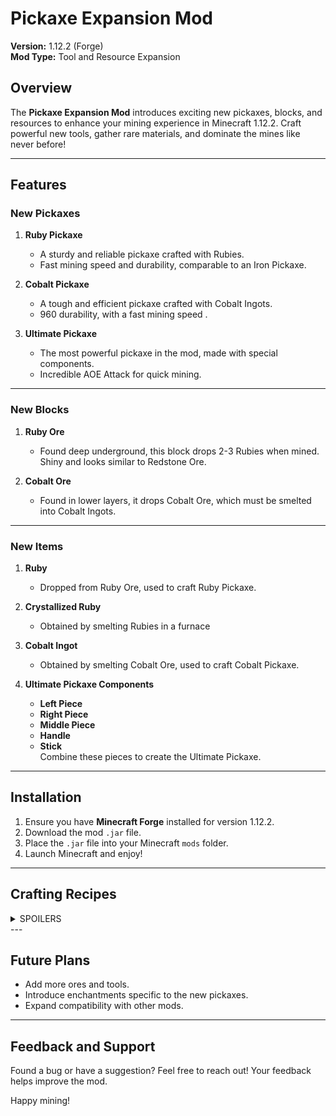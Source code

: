 # Pickaxe Expansion Mod

**Version:** 1.12.2 (Forge)  
**Mod Type:** Tool and Resource Expansion

## Overview
The **Pickaxe Expansion Mod** introduces exciting new pickaxes, blocks, and resources to enhance your mining experience in Minecraft 1.12.2. Craft powerful new tools, gather rare materials, and dominate the mines like never before!

---

## Features

### New Pickaxes
1. **Ruby Pickaxe**  
   - A sturdy and reliable pickaxe crafted with Rubies.
   - Fast mining speed and durability, comparable to an Iron Pickaxe.

2. **Cobalt Pickaxe**  
   - A tough and efficient pickaxe crafted with Cobalt Ingots.
   - 960 durability, with a fast mining speed .

3. **Ultimate Pickaxe**  
   - The most powerful pickaxe in the mod, made with special components.
   - Incredible AOE Attack for quick mining.

---

### New Blocks
1. **Ruby Ore**  
   - Found deep underground, this block drops 2-3 Rubies when mined. Shiny and looks similar to Redstone Ore.

2. **Cobalt Ore**  
   - Found in lower layers, it drops Cobalt Ore, which must be smelted into Cobalt Ingots.

---

### New Items
1. **Ruby**  
   - Dropped from Ruby Ore, used to craft Ruby Pickaxe.

2. **Crystallized Ruby**
   - Obtained by smelting Rubies in a furnace

3. **Cobalt Ingot**  
   - Obtained by smelting Cobalt Ore, used to craft Cobalt Pickaxe.

4. **Ultimate Pickaxe Components**  
   - **Left Piece**  
   - **Right Piece**  
   - **Middle Piece**  
   - **Handle**  
   - **Stick**  
   Combine these pieces to create the Ultimate Pickaxe.

---

## Installation
1. Ensure you have **Minecraft Forge** installed for version 1.12.2.
2. Download the mod `.jar` file.
3. Place the `.jar` file into your Minecraft `mods` folder.
4. Launch Minecraft and enjoy!

---

## Crafting Recipes
<details>
   <summary>SPOILERS</summary>

      ### Ruby Pickaxe
      Standard pickaxe recipe using Ruby Gems.
      
      ### Cobalt Pickaxe
      Standard pickaxe recipe using Cobalt Ingots.
      
      ### Ultimate Pickaxe
      Requires assembling:
      - **Left Piece + Middle Piece + Right Piece** to form the pickaxe head.
     - **Handle + Stick** for the pickaxe base.
     - Combine the assembled head and base to craft the Ultimate Pickaxe.
</details>
---

## Future Plans
- Add more ores and tools.
- Introduce enchantments specific to the new pickaxes.
- Expand compatibility with other mods.

---

## Feedback and Support
Found a bug or have a suggestion? Feel free to reach out! Your feedback helps improve the mod.

Happy mining!